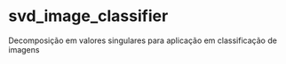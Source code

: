 # svd_image_classifier
Decomposição em valores singulares para aplicação em classificação de imagens
